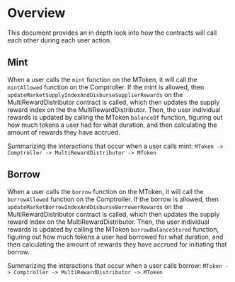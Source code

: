 # Overview

This document provides an in depth look into how the contracts will call each other during each user action.

## Mint

When a user calls the `mint` function on the MToken, it will call the `mintAllowed` function on the Comptroller. If the
mint is allowed, then `updateMarketSupplyIndexAndDisburseSupplierRewards` on the MultiRewardDistributor contract is
called, which then updates the supply reward index on the the MultiRewardDistributor. Then, the user individual rewards
is updated by calling the MToken `balanceOf` function, figuring out how much tokens a user had for what duration, and
then calculating the amount of rewards they have accrued.

Summarizing the interactions that occur when a user calls mint:
`MToken -> Comptroller -> MultiRewardDistributor -> MToken`

## Borrow

When a user calls the `borrow` function on the MToken, it will call the `borrowAllowed` function on the Comptroller. If
the borrow is allowed, then `updateMarketBorrowIndexAndDisburseBorrowerRewards` on the MultiRewardDistributor contract
is called, which then updates the supply reward index on the MultiRewardDistributor. Then, the user individual rewards
is updated by calling the MToken `borrowBalanceStored` function, figuring out how much tokens a user had borrowed for
what duration, and then calculating the amount of rewards they have accrued for initiating that borrow.

Summarizing the interactions that occur when a user calls borrow:
`MToken -> Comptroller -> MultiRewardDistributor -> MToken`
